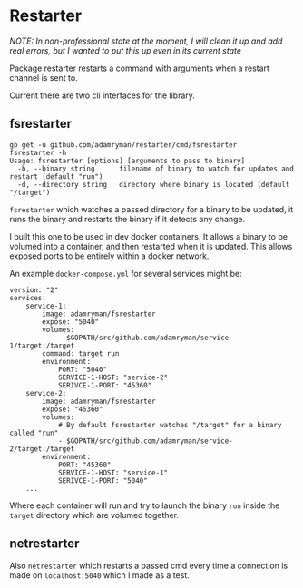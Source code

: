 # Restarter

*NOTE: In non-professional state at the moment, I will clean it up and add real
errors, but I wanted to put this up even in its current state*

Package restarter restarts a command with arguments when a restart channel is sent to.

Current there are two cli interfaces for the library.

## fsrestarter

```
go get -u github.com/adamryman/restarter/cmd/fsrestarter
fsrestarter -h
Usage: fsrestarter [options] [arguments to pass to binary]
  -b, --binary string      filename of binary to watch for updates and restart (default "run")
  -d, --directory string   directory where binary is located (default "/target")
```

`fsrestarter` which watches a passed directory for a binary to be updated, it
runs the binary and restarts the binary if it detects any change.

I built this one to be used in dev docker containers. It allows a binary to be
volumed into a container, and then restarted when it is updated. This allows
exposed ports to be entirely within a docker network.

An example `docker-compose.yml` for several services might be:

```
version: "2"
services:
	service-1:
		image: adamryman/fsrestarter
		expose: "5040"
		volumes:
			- $GOPATH/src/github.com/adamryman/service-1/target:/target
		command: target run
		environment:
			PORT: "5040"
			SERVICE-1-HOST: "service-2"
			SERIVCE-1-PORT: "45360"
	service-2:
		image: adamryman/fsrestarter
		expose: "45360"
		volumes:
			# By default fsrestarter watches "/target" for a binary called "run"
			- $GOPATH/src/github.com/adamryman/service-2/target:/target
		environment:
			PORT: "45360"
			SERVICE-1-HOST: "service-1"
			SERIVCE-1-PORT: "5040"
	...
```

Where each container will run and try to launch the binary `run` inside the
`target` directory which are volumed together.

## netrestarter

Also `netrestarter` which restarts a passed cmd every time a connection is made
on `localhost:5040` which I made as a test.


